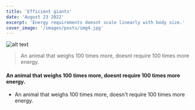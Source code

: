 ```yaml
---
title: 'Efficient giants'
date: 'August 23 2022'
excerpt: 'Energy requirements doesnt scale linearly with body size.'
cover_image: '/images/posts/img4.jpg'
---
```


![alt text](/images/posts/img4.jpg)

> An animal that weighs 100 times more, doesnt require 100 times more energy.

#### An animal that weighs 100 times more, doesnt require 100 times more energy.

- An animal that weighs 100 times more, doesn't require 100 times more energy.
